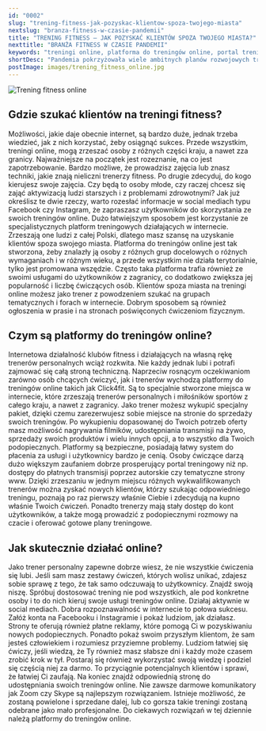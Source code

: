 ```yaml
---
id: "0002"
slug: "trening-fitness-jak-pozyskac-klientow-spoza-twojego-miasta"
nextslug: "branza-fitness-w-czasie-pandemii"
title: "TRENING FITNESS – JAK POZYSKAĆ KLIENTÓW SPOZA TWOJEGO MIASTA?"
nexttitle: "BRANŻA FITNESS W CZASIE PANDEMII"
keywords: "treningi online, platforma do treningów online, portal treningowy"
shortDesc: "Pandemia pokrzyżowała wiele ambitnych planów rozwojowych trenerów personalnych. Nie oznacza to jednak, że mimo ciężkich czasów dla branży fitness, nie istnieją możliwości zarobku i pracy, którą się uwielbia. Coraz popularniejsze i chętniej wykorzystywane stały się specjalne portale treningowe. Z tego wpisu dowiesz się: Gdzie szukać klientów na treningi fitness?, Czym są platformy do treningów online?, oraz jak skutecznie działać online?"
postImage: images/trening_fitness_online.jpg
---
```


![Trening fitness online](./images/trening_fitness_online.jpg)

<h2>Gdzie szukać klientów na treningi fitness?</h2>
Możliwości, jakie daje obecnie internet, są bardzo duże, jednak trzeba wiedzieć, jak z nich korzystać, żeby osiągnąć sukces. Przede wszystkim, treningi online, mogą zrzeszać osoby z różnych części kraju, a nawet zza granicy. Najważniejsze na początek jest rozeznanie, na co jest zapotrzebowanie. Bardzo możliwe, że prowadzisz zajęcia lub znasz techniki, jakie znają nieliczni trenerzy fitness. Po drugie zdecyduj, do kogo kierujesz swoje zajęcia. Czy będą to osoby młode, czy raczej chcesz się zająć aktywizacją ludzi starszych i z problemami zdrowotnymi? Jak już określisz te dwie rzeczy, warto rozesłać informacje w social mediach typu Facebook czy Instagram, że zapraszasz użytkowników do skorzystania ze swoich treningów online. Dużo łatwiejszym sposobem jest korzystanie ze specjalistycznych platform treningowych działających w internecie. Zrzeszają one ludzi z całej Polski, dlatego masz szansę na uzyskanie klientów spoza swojego miasta. Platforma do treningów online jest tak stworzona, żeby znalazły ją osoby z różnych grup docelowych o różnych wymaganiach i w różnym wieku, a przede wszystkim nie działa terytorialnie, tylko jest promowana wszędzie. Często taka platforma trafia również ze swoimi usługami do użytkowników z zagranicy, co dodatkowo zwiększa jej popularność i liczbę ćwiczących osób. Klientów spoza miasta na treningi online możesz jako trener z powodzeniem szukać na grupach tematycznych i forach w internecie. Dobrym sposobem są również ogłoszenia w prasie i na stronach poświęconych ćwiczeniom fizycznym.

<h2>Czym są platformy do treningów online?</h2>
Internetowa działalność klubów fitness i działających na własną rękę trenerów personalnych wciąż rozkwita. Nie każdy jednak lubi i potrafi zajmować się całą stroną techniczną. Naprzeciw rosnącym oczekiwaniom zarówno osób chcących ćwiczyć, jak i trenerów wychodzą platformy do treningów online takich jak Click4fit. Są to specjalnie stworzone miejsca w internecie, które zrzeszają trenerów personalnych i miłośników sportów z całego kraju, a nawet z zagranicy. Jako trener możesz wykupić specjalny pakiet, dzięki czemu zarezerwujesz sobie miejsce na stronie do sprzedaży swoich treningów. Po wykupieniu dopasowanej do Twoich potrzeb oferty masz możliwość nagrywania filmików, udostępniania transmisji na żywo, sprzedaży swoich produktów i wielu innych opcji, a to wszystko dla Twoich podopiecznych. Platformy są bezpieczne, posiadają łatwy system do płacenia za usługi i użytkownicy bardzo je cenią. Osoby ćwiczące darzą dużo większym zaufaniem dobrze prosperujący portal treningowy niż np. dostępy do płatnych transmisji poprzez autorskie czy tematyczne strony www. Dzięki zrzeszaniu w jednym miejscu różnych wykwalifikowanych trenerów można zyskać nowych klientów, którzy szukając odpowiedniego treningu, poznają po raz pierwszy właśnie Ciebie i zdecydują na kupno właśnie Twoich ćwiczeń. Ponadto trenerzy mają stały dostęp do kont użytkowników, a także mogą prowadzić z podopiecznymi rozmowy na czacie i oferować gotowe plany treningowe.

<h2>Jak skutecznie działać online?</h2>
Jako trener personalny zapewne dobrze wiesz, że nie wszystkie ćwiczenia się lubi. Jeśli sam masz zestawy ćwiczeń, których wolisz unikać, zdajesz sobie sprawę z tego, że tak samo odczuwają to użytkownicy. Znajdź swoją niszę. Spróbuj dostosować trening nie pod wszystkich, ale pod konkretne osoby i to do nich kieruj swoje usługi treningów online. Działaj aktywnie w social mediach. Dobra rozpoznawalność w internecie to połowa sukcesu. Załóż konta na Facebooku i Instagramie i pokaż ludziom, jak działasz. Strony te oferują również płatne reklamy, które pomogą Ci w pozyskiwaniu nowych podopiecznych. Ponadto pokaż swoim przyszłym klientom, że sam jesteś człowiekiem i rozumiesz przyziemne problemy. Ludziom łatwiej się ćwiczy, jeśli wiedzą, że Ty również masz słabsze dni i każdy może czasem zrobić krok w tył. Postaraj się również wykorzystać swoją wiedzę i podziel się częścią niej za darmo. To przyciągnie potencjalnych klientów i sprawi, że łatwiej Ci zaufają. Na koniec znajdź odpowiednią stronę do udostępniania swoich treningów online. Nie zawsze darmowe komunikatory jak Zoom czy Skype są najlepszym rozwiązaniem. Istnieje możliwość, że zostaną powielone i sprzedane dalej, lub co gorsza takie treningi zostaną odebrane jako mało profesjonalne. Do ciekawych rozwiązań w tej dziennie należą platformy do treningów online.
